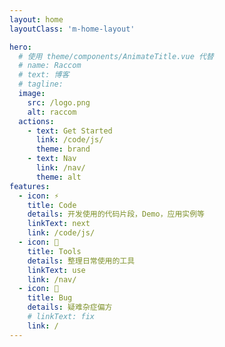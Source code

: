 ```yaml
---
layout: home
layoutClass: 'm-home-layout'

hero:
  # 使用 theme/components/AnimateTitle.vue 代替 
  # name: Raccom
  # text: 博客
  # tagline: 
  image:
    src: /logo.png
    alt: raccom
  actions:
    - text: Get Started
      link: /code/js/
      theme: brand
    - text: Nav
      link: /nav/
      theme: alt
features:
  - icon: ⚡
    title: Code
    details: 开发使用的代码片段，Demo，应用实例等
    linkText: next
    link: /code/js/
  - icon: 🔧
    title: Tools
    details: 整理日常使用的工具
    linkText: use
    link: /nav/
  - icon: 🐛
    title: Bug
    details: 疑难杂症偏方
    # linkText: fix
    link: /
---
```


<style lang="scss">
.m-home-layout .image-src{
    opacity: 0.9;
    transition: .3s;
}
.m-home-layout .image-src:hover {
    opacity: 1;
}
</style>

<script lang="ts" setup>
  import './utils/version.ts';
</script>
